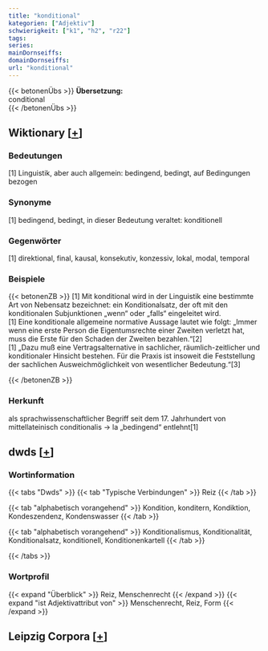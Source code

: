 ```yaml
---
title: "konditional"
kategorien: ["Adjektiv"]
schwierigkeit: ["k1", "h2", "r22"]
tags:
series:
mainDornseiffs:
domainDornseiffs:
url: "konditional"
---
```


{{< betonenÜbs >}}
**Übersetzung:**  
conditional  
{{< /betonenÜbs >}}

## Wiktionary [[+](https://de.wiktionary.org/wiki/konditional)]

### Bedeutungen
[1] Linguistik, aber auch allgemein: bedingend, bedingt, auf Bedingungen bezogen  

### Synonyme
[1] bedingend, bedingt, in dieser Bedeutung veraltet: konditionell  

### Gegenwörter
[1] direktional, final, kausal, konsekutiv, konzessiv, lokal, modal, temporal  

### Beispiele
{{< betonenZB >}}
[1] Mit konditional wird in der Linguistik eine bestimmte Art von Nebensatz bezeichnet: ein Konditionalsatz, der oft mit den konditionalen Subjunktionen „wenn“ oder „falls“ eingeleitet wird.  
[1] Eine konditionale allgemeine normative Aussage lautet wie folgt: „Immer wenn eine erste Person die Eigentumsrechte einer Zweiten verletzt hat, muss die Erste für den Schaden der Zweiten bezahlen.“[2]  
[1] „Dazu muß eine Vertragsalternative in sachlicher, räumlich-zeitlicher und konditionaler Hinsicht bestehen. Für die Praxis ist insoweit die Feststellung der sachlichen Ausweichmöglichkeit von wesentlicher Bedeutung.“[3]  

{{< /betonenZB >}}
### Herkunft
als sprachwissenschaftlicher Begriff seit dem 17. Jahrhundert von mittellateinisch conditionalis → la „bedingend“ entlehnt[1]  



## dwds [[+](https://www.dwds.de/wb/konditional)]

### Wortinformation
{{< tabs "Dwds" >}}
{{< tab "Typische Verbindungen" >}}
Reiz
{{< /tab >}}

{{< tab "alphabetisch vorangehend" >}}
Kondition, konditern, Kondiktion, Kondeszendenz, Kondenswasser
{{< /tab >}}

{{< tab "alphabetisch vorangehend" >}}
Konditionalismus, Konditionalität, Konditionalsatz, konditionell, Konditionenkartell
{{< /tab >}}

{{< /tabs >}}

### Wortprofil
{{< expand "Überblick" >}} Reiz, Menschenrecht {{< /expand >}}
{{< expand "ist Adjektivattribut von" >}} Menschenrecht, Reiz, Form {{< /expand >}}

## Leipzig Corpora [[+](https://corpora.uni-leipzig.de/en/res?word=konditional&corpusId=deu_newscrawl-public_2018)]

